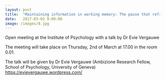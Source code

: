 ```yaml
---
layout: post
title:  "Maintaining information in working memory: The pause that refreshes?"
date:   2017-03-02 9:00:00
image: /images/8.jpg
---
```


Open meeting at the Institute of Psychology with a talk by Dr Evie Vergauwe

The meeting will take place on Thursday, 2nd of March at 17.00 in the room 0.01.

The talk will be given by Dr Evie Vergauwe (Ambizione Research Fellow, School of Psychology, University of Geneva) https://evievergauwe.wordpress.com/
